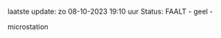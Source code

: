 laatste update: 
zo 08-10-2023 19:10   uur 
Status: FAALT - geel - 
<div class="service Y">microstation</div>